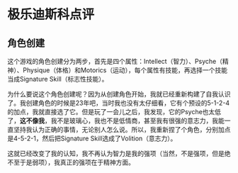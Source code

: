 # 极乐迪斯科点评

## 角色创建
这个游戏的角色创建分为两步，首先是四个属性：Intellect（智力）、Psyche（精神）、Physique（体格）和Motorics（运动），每个属性有技能，再选择一个技能当成Signature Skill（标志性技能）。

为什么要说这个角色创建呢？因为从创建角色开始，我就已经重新构建了自我认识了。我创建角色的时候是23年吧，当时我也没有太仔细看，它有个预设的5-1-2-4的加点，我就直接选了它。但是玩了一会儿之后，我发现，它的Psyche也太低了，**这不像我**，我不是玻璃心，我也不是低情商，甚至我有很强的意志力，我能一直坚持我认为正确的事情，无论别人怎么说。所以，我重新捏了个角色，分别加点是4-5-2-1，然后把Signature Skill选成了Volition（意志力）。

这就已经改变了我的认知，我不再认为智力是我的强项（当然，不是强项，但是绝不至于是弱项），我真正的强项在于精神方面。